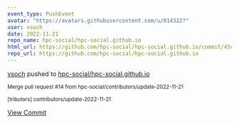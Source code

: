 ```yaml
---
event_type: PushEvent
avatar: "https://avatars.githubusercontent.com/u/814322?"
user: vsoch
date: 2022-11-21
repo_name: hpc-social/hpc-social.github.io
html_url: https://github.com/hpc-social/hpc-social.github.io/commit/45cbcb08398af19675e042547f3c4569e89cff49
repo_url: https://github.com/hpc-social/hpc-social.github.io
---
```


<a href='https://github.com/vsoch' target='_blank'>vsoch</a> pushed to <a href='https://github.com/hpc-social/hpc-social.github.io' target='_blank'>hpc-social/hpc-social.github.io</a>

<small>Merge pull request #14 from hpc-social/contributors/update-2022-11-21

[tributors] contributors/update-2022-11-21</small>

<a href='https://github.com/hpc-social/hpc-social.github.io/commit/45cbcb08398af19675e042547f3c4569e89cff49' target='_blank'>View Commit</a>